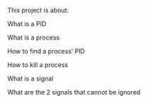 This project is about:

What is a PID

What is a process

How to find a process’ PID

How to kill a process

What is a signal

What are the 2 signals that cannot be ignored
